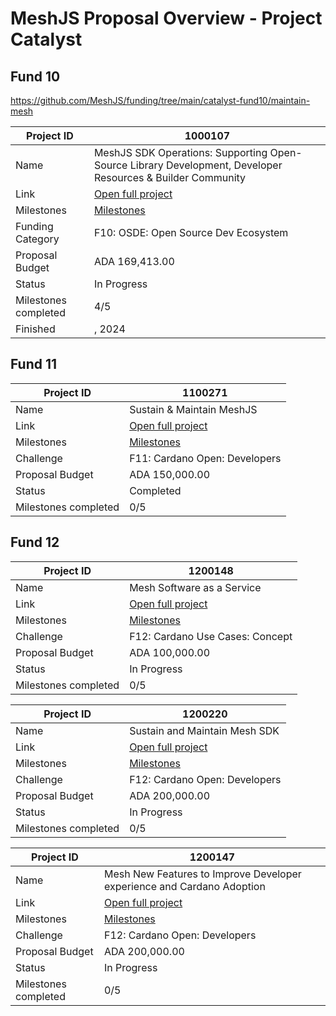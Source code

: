 # MeshJS Proposal Overview - Project Catalyst

## Fund 10
https://github.com/MeshJS/funding/tree/main/catalyst-fund10/maintain-mesh 

|Project ID|1000107|
|-----------|-------------|
|Name|MeshJS SDK Operations: Supporting Open-Source Library Development, Developer Resources & Builder Community|
|Link|[Open full project](https://projectcatalyst.io/funds/10/f10-osde-open-source-dev-ecosystem/meshjs-sdk-operations-supporting-open-source-library-development-developer-resources-and-builder-community)|
|Milestones|[Milestones](https://milestones.projectcatalyst.io/projects/1000107)
|Funding Category|F10: OSDE: Open Source Dev Ecosystem|
|Proposal Budget|ADA 169,413.00|
|Status|In Progress|
|Milestones completed|4/5|
|Finished|, 2024|

## Fund 11
|Project ID|1100271|
|-----------|-------------|
|Name|Sustain & Maintain MeshJS|
|Link|[Open full project](https://projectcatalyst.io/funds/11/cardano-open-developers/sustain-and-maintain-meshjs)|
|Milestones|[Milestones](https://milestones.projectcatalyst.io/projects/1100271)
|Challenge|	F11: Cardano Open: Developers|
|Proposal Budget|ADA 150,000.00|
|Status|Completed|
|Milestones completed|0/5|


## Fund 12

|Project ID|1200148|
|-----------|-------------|
|Name|Mesh Software as a Service|
|Link|[Open full project](https://projectcatalyst.io/funds/12/f12-cardano-use-cases-concept/mesh-software-as-a-service)|
|Milestones|[Milestones](https://milestones.projectcatalyst.io/projects/1200148)|
|Challenge|F12: Cardano Use Cases: Concept|
|Proposal Budget|ADA 100,000.00|
|Status|In Progress|
|Milestones completed|0/5|

|Project ID|1200220|
|-----------|-------------|
|Name|Sustain and Maintain Mesh SDK|
|Link|[Open full project](https://projectcatalyst.io/funds/12/f12-cardano-open-developers/sustain-and-maintain-mesh-sdk)|
|Milestones|[Milestones](https://milestones.projectcatalyst.io/projects/1200220)|
|Challenge|F12: Cardano Open: Developers|
|Proposal Budget|	ADA 200,000.00|
|Status|In Progress|
|Milestones completed|0/5|

|Project ID|1200147|
|-----------|-------------|
|Name|Mesh New Features to Improve Developer experience and Cardano Adoption|
|Link|[Open full project](https://projectcatalyst.io/funds/12/f12-cardano-open-developers/mesh-new-features-to-improve-developer-experience-and-cardano-adoption)|
|Milestones|[Milestones](https://milestones.projectcatalyst.io/projects/1200147)|
|Challenge|F12: Cardano Open: Developers|
|Proposal Budget|ADA 200,000.00|
|Status|In Progress|
|Milestones completed|0/5|
